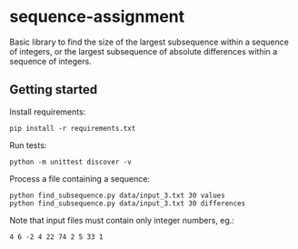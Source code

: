 # sequence-assignment
Basic library to find the size of the largest subsequence within a sequence of integers, or the largest subsequence of absolute differences within a sequence of integers.

## Getting started

Install requirements:
```
pip install -r requirements.txt
```

Run tests:
```
python -m unittest discover -v
```

Process a file containing a sequence:
```
python find_subsequence.py data/input_3.txt 30 values
python find_subsequence.py data/input_3.txt 30 differences
```

Note that input files must contain only integer numbers, eg.:
```
4 6 -2 4 22 74 2 5 33 1
```